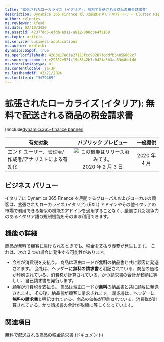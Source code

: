 ```yaml
---
title: '拡張されたローカライズ (イタリア): 無料で配送される商品の税金請求書'
description: Dynamics 365 Finance が、以前はイタリアのパートナー Cluster Reply によって提供された、拡張されたローカライズ (イタリア) (EXIL) アドインでのみ利用可能であった、イタリア語固有の機能セットが利用できるように拡張されました。
author: relnotes
ms.reviewer: kfend
ms.date: 02/10/2020
ms.assetid: 4237fdd6-efdb-e911-a812-000d3a4f1168
ms.topic: article
ms.service: business-applications
ms.author: mrolecki
dynamics365pdf: true
ms.openlocfilehash: 4263e27e61a27118fcc982873cddfb34856062c7
ms.sourcegitcommit: e29512e521c19d5542b7c0425a5b3aa83d4bbfdd
ms.translationtype: HT
ms.contentlocale: ja-JP
ms.lasthandoff: 02/21/2020
ms.locfileid: "3079469"
---
```

# <a name="extended-italian-localization-tax-invoice-for-goods-delivered-for-free"></a>拡張されたローカライズ (イタリア): 無料で配送される商品の税金請求書
[!include[dynamics365-finance banner](../includes/dynamics365-finance.md)]

| 有効対象    |  パブリック プレビュー | 一般提供 | 
| ---------- | :----------: |:----------: |
|エンド ユーザー、管理者/作成者/アナリストによる有効化|![この機能はリリース済みです。](/dynamics365-release-plan/media/green-checkmark.png "この機能はリリース済みです。") 2020 年 2 月 3 日| 2020 年 4 月|


## <a name="business-value"></a>ビジネス バリュー
<!-- bv start -->
イタリアに Dynamics 365 Finance を展開するグローバルおよびローカルの顧客は、拡張されたローカライズ (イタリア) (EXIL) アドインやその他イタリアの市場で利用できる類似の機能のアドインを適用することなく、厳選された競争力のあるイタリア語の規制機能をそのまま利用できます。
<!-- bv end -->



## <a name="feature-details"></a>機能の詳細
<!--feature detail start -->
商品が無料で顧客に届けられるときでも、税金を支払う義務が発生します。 これは、次の 2 つの場合に発生する可能性があります。

- 会社が消費税を支払う。 商品は理由コードが**無料**の納品書と共に顧客に発送されます。 会社は、ヘッダーに**無料の請求書**と明記されている、商品の価格が印刷されている、消費税が計算されている、かつ請求書の合計が税額に等しい、自己請求書を発行します。
- 顧客が消費税を支払う。 商品は理由コードが**無料**の納品書と共に顧客に発送されます。 その後、納品書が顧客に請求されます。 請求書は、ヘッダーに**無料の請求書**と明記されている、商品の価格が印刷されている、消費税が計算されている、かつ請求書の合計が税額に等しくなっています。
<!--feature detail end -->










## <a name="see-also"></a>関連項目

[無料で配送される商品の税金請求書](https://docs.microsoft.com/dynamics365/finance/localizations/emea-ita-exil-goods-for-free) (ドキュメント)

